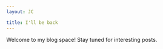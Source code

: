 ```yaml
---
layout: JC

title: I'll be back 
---
```

Welcome to my blog space! Stay tuned for interesting posts.

